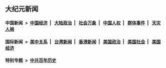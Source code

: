 ## 大纪元新闻

#### 中国新闻 &nbsp;>&nbsp; [中国经济](indexes/ncid283/README.md?10120045) &nbsp;| &nbsp; [大陆政治](indexes/ncid277/README.md?10120045) &nbsp;| &nbsp; [社会万象](indexes/ncid282/README.md?10120045) &nbsp;| &nbsp; [中国人权](indexes/ncid278/README.md?10120045) &nbsp;| &nbsp; [群体事件](indexes/ncid279/README.md?10120045) &nbsp;| &nbsp; [天灾人祸](indexes/ncid280/README.md?10120045)

#### 国际新闻 &nbsp;>&nbsp; [美中关系](indexes/nf1412576/README.md?10120045) &nbsp;| &nbsp; [台湾新闻](indexes/ncid1349361/README.md?10120045) &nbsp;| &nbsp; [香港新闻](indexes/ncid1349362/README.md?10120045) &nbsp;| &nbsp; [美国政治](indexes/ncid1078159/README.md?10120045) &nbsp;| &nbsp; [美国社会](indexes/ncid1078160/README.md?10120045) &nbsp;| &nbsp; [美国经济](indexes/ncid1078158/README.md?10120045)

#### 特别专题 &nbsp;>&nbsp; [中共百年历史](https://github.com/easy2view/epoch-special/blob/master/README.md?10120045)  
